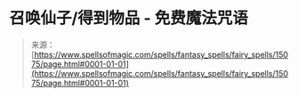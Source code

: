 <!--yml

category: 未分类

date: 2024-06-12 18:54:19

-->

# 召唤仙子/得到物品 - 免费魔法咒语

> 来源：[https://www.spellsofmagic.com/spells/fantasy_spells/fairy_spells/15075/page.html#0001-01-01](https://www.spellsofmagic.com/spells/fantasy_spells/fairy_spells/15075/page.html#0001-01-01)
